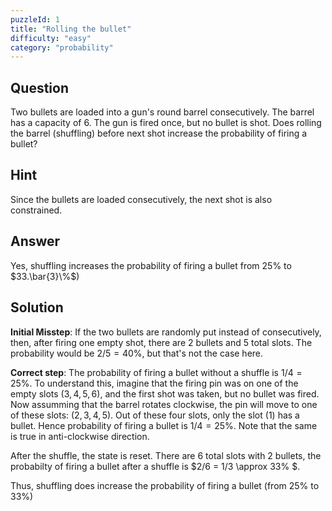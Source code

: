 ```yaml
---
puzzleId: 1
title: "Rolling the bullet"
difficulty: "easy"
category: "probability"
---
```


## Question
Two bullets are loaded into a gun's round barrel consecutively. The barrel has a capacity of 6. The gun is fired once, but no bullet is shot. Does rolling the barrel (shuffling) before next shot increase the probability of firing a bullet?

## Hint
Since the bullets are loaded consecutively, the next shot is also constrained.

## Answer
Yes, shuffling increases the probability of firing a bullet from $25\%$ to $33.\bar{3}\%$)

## Solution
 **Initial Misstep**: If the two bullets are randomly put instead of consecutively, then, after firing one empty shot, there are $2$ bullets and $5$ total slots. The probability would be $2/5 = 40\%$, but that's not the case here. 

 **Correct step**: The probability of firing a bullet without a shuffle is $1/4 = 25\%$. To understand this, imagine that the firing pin was on one of the empty slots $(3, 4, 5, 6)$, and the first shot was taken, but no bullet was fired. Now assumming that the barrel rotates clockwise, the pin will move to one of these slots: $(2, 3, 4, 5)$. Out of these four slots, only the slot $(1)$ has a bullet. Hence probability of firing a bullet is $1/4 = 25\%$.
 Note that the same is true in anti-clockwise direction.

 After the shuffle, the state is reset. There are $6$ total slots with $2$ bullets, the probabilty of firing a bullet after a shuffle is $2/6 = 1/3 \approx 33\% $.

 Thus, shuffling does increase the probability of firing a bullet (from $25\%$ to $33\%$)

 
